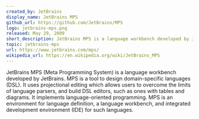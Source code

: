 ```yaml
---
created_by: JetBrains
display_name: JetBrains MPS
github_url: https://github.com/JetBrains/MPS
logo: jetbrains-mps.png
released: May 29, 2009
short_description: JetBrains MPS is a language workbench developed by JetBrains.
topic: jetbrains-mps
url: https://www.jetbrains.com/mps/
wikipedia_url: https://en.wikipedia.org/wiki/JetBrains_MPS
---
```

JetBrains MPS (Meta Programming System) is a language workbench developed by JetBrains. MPS is a tool to design domain-specific languages (DSL).
It uses projectional editing which allows users to overcome the limits of language parsers, and build DSL editors, such as ones with tables and diagrams.
It implements language-oriented programming. MPS is an environment for language definition, a language workbench, and integrated development environment (IDE) for such languages.

